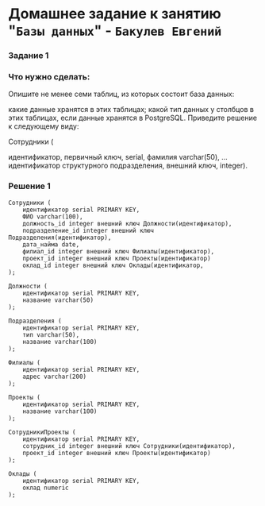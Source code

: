 # Домашнее задание к занятию "`Базы данных`" - `Бакулев Евгений`

### Задание 1
### Что нужно сделать:

Опишите не менее семи таблиц, из которых состоит база данных:

какие данные хранятся в этих таблицах;
какой тип данных у столбцов в этих таблицах, если данные хранятся в PostgreSQL.
Приведите решение к следующему виду:

Сотрудники (

идентификатор, первичный ключ, serial,
фамилия varchar(50),
...
идентификатор структурного подразделения, внешний ключ, integer).

### Решение 1

```
Сотрудники (
    идентификатор serial PRIMARY KEY,
    ФИО varchar(100),
    должность_id integer внешний ключ Должности(идентификатор),
    подразделение_id integer внешний ключ Подразделения(идентификатор),
    дата_найма date,
    филиал_id integer внешний ключ Филиалы(идентификатор),
    проект_id integer внешний ключ Проекты(идентификатор)
    оклад_id integer внешний ключ Оклады(идентификатор,
);
```

```
Должности (
    идентификатор serial PRIMARY KEY,
    название varchar(50)
);
```

```
Подразделения (
    идентификатор serial PRIMARY KEY,
    тип varchar(50),
    название varchar(100)
);
```

```
Филиалы (
    идентификатор serial PRIMARY KEY,
    адрес varchar(200)
);
```
```
Проекты (
    идентификатор serial PRIMARY KEY,
    название varchar(100)
);
```
```
СотрудникиПроекты (
    идентификатор serial PRIMARY KEY,
    сотрудник_id integer внешний ключ Сотрудники(идентификатор),
    проект_id integer внешний ключ Проекты(идентификатор)
);
```
```
Оклады (
    идентификатор serial PRIMARY KEY,
    оклад numeric
);
```